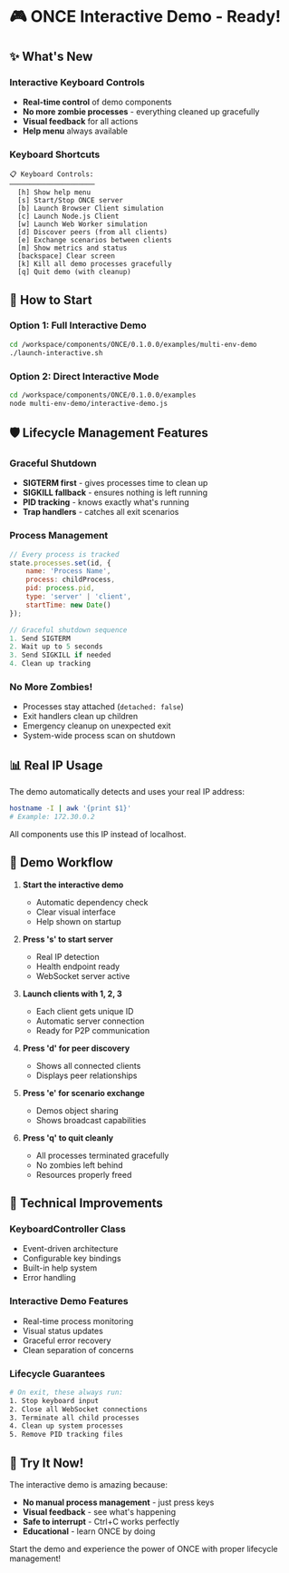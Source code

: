 # 🎮 ONCE Interactive Demo - Ready!

## ✨ What's New

### Interactive Keyboard Controls
- **Real-time control** of demo components
- **No more zombie processes** - everything cleaned up gracefully
- **Visual feedback** for all actions
- **Help menu** always available

### Keyboard Shortcuts
```
📋 Keyboard Controls:
─────────────────────
  [h] Show help menu
  [s] Start/Stop ONCE server
  [b] Launch Browser Client simulation
  [c] Launch Node.js Client
  [w] Launch Web Worker simulation
  [d] Discover peers (from all clients)
  [e] Exchange scenarios between clients
  [m] Show metrics and status
  [backspace] Clear screen
  [k] Kill all demo processes gracefully
  [q] Quit demo (with cleanup)
```

## 🚀 How to Start

### Option 1: Full Interactive Demo
```bash
cd /workspace/components/ONCE/0.1.0.0/examples/multi-env-demo
./launch-interactive.sh
```

### Option 2: Direct Interactive Mode
```bash
cd /workspace/components/ONCE/0.1.0.0/examples
node multi-env-demo/interactive-demo.js
```

## 🛡️ Lifecycle Management Features

### Graceful Shutdown
- **SIGTERM first** - gives processes time to clean up
- **SIGKILL fallback** - ensures nothing is left running
- **PID tracking** - knows exactly what's running
- **Trap handlers** - catches all exit scenarios

### Process Management
```javascript
// Every process is tracked
state.processes.set(id, {
    name: 'Process Name',
    process: childProcess,
    pid: process.pid,
    type: 'server' | 'client',
    startTime: new Date()
});

// Graceful shutdown sequence
1. Send SIGTERM
2. Wait up to 5 seconds
3. Send SIGKILL if needed
4. Clean up tracking
```

### No More Zombies!
- Processes stay attached (`detached: false`)
- Exit handlers clean up children
- Emergency cleanup on unexpected exit
- System-wide process scan on shutdown

## 📊 Real IP Usage

The demo automatically detects and uses your real IP address:
```bash
hostname -I | awk '{print $1}'
# Example: 172.30.0.2
```

All components use this IP instead of localhost.

## 🎯 Demo Workflow

1. **Start the interactive demo**
   - Automatic dependency check
   - Clear visual interface
   - Help shown on startup

2. **Press 's' to start server**
   - Real IP detection
   - Health endpoint ready
   - WebSocket server active

3. **Launch clients with 1, 2, 3**
   - Each client gets unique ID
   - Automatic server connection
   - Ready for P2P communication

4. **Press 'd' for peer discovery**
   - Shows all connected clients
   - Displays peer relationships

5. **Press 'e' for scenario exchange**
   - Demos object sharing
   - Shows broadcast capabilities

6. **Press 'q' to quit cleanly**
   - All processes terminated gracefully
   - No zombies left behind
   - Resources properly freed

## 🔧 Technical Improvements

### KeyboardController Class
- Event-driven architecture
- Configurable key bindings
- Built-in help system
- Error handling

### Interactive Demo Features
- Real-time process monitoring
- Visual status updates
- Graceful error recovery
- Clean separation of concerns

### Lifecycle Guarantees
```bash
# On exit, these always run:
1. Stop keyboard input
2. Close all WebSocket connections
3. Terminate all child processes
4. Clean up system processes
5. Remove PID tracking files
```

## 🎉 Try It Now!

The interactive demo is amazing because:
- **No manual process management** - just press keys
- **Visual feedback** - see what's happening
- **Safe to interrupt** - Ctrl+C works perfectly
- **Educational** - learn ONCE by doing

Start the demo and experience the power of ONCE with proper lifecycle management!